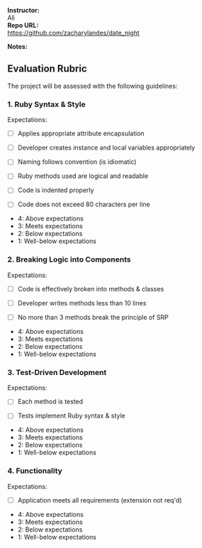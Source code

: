 **Instructor:**   
Ali  
**Repo URL:**   
https://github.com/zacharylandes/date_night  

**Notes:**



## Evaluation Rubric

The project will be assessed with the following guidelines:

### 1. Ruby Syntax & Style

Expectations:

- [ ] Applies appropriate attribute encapsulation  

- [ ] Developer creates instance and local variables appropriately

- [ ] Naming follows convention (is idiomatic)

- [ ] Ruby methods used are logical and readable

- [ ] Code is indented properly

- [ ] Code does not exceed 80 characters per line  

* 4: Above expectations
* 3: Meets expectations
* 2: Below expectations
* 1: Well-below expectations

### 2. Breaking Logic into Components

Expectations:

- [ ] Code is effectively broken into methods & classes

- [ ] Developer writes methods less than 10 lines

- [ ] No more than 3 methods break the principle of SRP

* 4: Above expectations
* 3: Meets expectations
* 2: Below expectations
* 1: Well-below expectations

### 3. Test-Driven Development

Expectations:

- [ ] Each method is tested  

- [ ] Tests implement Ruby syntax & style   

* 4: Above expectations
* 3: Meets expectations
* 2: Below expectations
* 1: Well-below expectations

### 4. Functionality

Expectations:

- [ ] Application meets all requirements (extension not req'd)

* 4: Above expectations
* 3: Meets expectations
* 2: Below expectations
* 1: Well-below expectations
